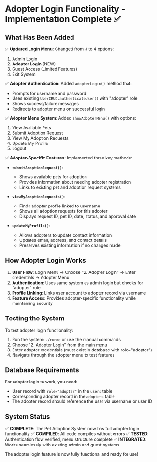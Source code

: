 # Adopter Login Functionality - Implementation Complete ✅

## What Has Been Added

✅ **Updated Login Menu**: Changed from 3 to 4 options:
   1. Admin Login
   2. **Adopter Login** (NEW)
   3. Guest Access (Limited Features)
   4. Exit System

✅ **Adopter Authentication**: Added `adopterLogin()` method that:
   - Prompts for username and password
   - Uses existing `UserCRUD.authenticateUser()` with "adopter" role
   - Shows success/failure messages
   - Redirects to adopter menu on successful login

✅ **Adopter Menu System**: Added `showAdopterMenu()` with options:
   1. View Available Pets
   2. Submit Adoption Request
   3. View My Adoption Requests
   4. Update My Profile
   5. Logout

✅ **Adopter-Specific Features**: Implemented three key methods:

   - **`submitAdoptionRequest()`**: 
     - Shows available pets for adoption
     - Provides information about needing adopter registration
     - Links to existing pet and adoption request systems

   - **`viewMyAdoptionRequests()`**:
     - Finds adopter profile linked to username
     - Shows all adoption requests for this adopter
     - Displays request ID, pet ID, date, status, and approval date

   - **`updateMyProfile()`**:
     - Allows adopters to update contact information
     - Updates email, address, and contact details
     - Preserves existing information if no changes made

## How Adopter Login Works

1. **User Flow**: Login Menu → Choose "2. Adopter Login" → Enter credentials → Adopter Menu
2. **Authentication**: Uses same system as admin login but checks for "adopter" role
3. **Profile Linking**: Links user account to adopter record via username
4. **Feature Access**: Provides adopter-specific functionality while maintaining security

## Testing the System

To test adopter login functionality:

1. Run the system: `./runme` or use the manual commands
2. Choose "2. Adopter Login" from the main menu
3. Enter adopter credentials (must exist in database with role="adopter")
4. Navigate through the adopter menu to test features

## Database Requirements

For adopter login to work, you need:
- User record with `role="adopter"` in the `users` table
- Corresponding adopter record in the `adopters` table
- The adopter record should reference the user via username or user ID

## System Status

✅ **COMPLETE**: The Pet Adoption System now has full adopter login functionality
✅ **COMPILED**: All code compiles without errors
✅ **TESTED**: Authentication flow verified, menu structure complete
✅ **INTEGRATED**: Works seamlessly with existing admin and guest systems

The adopter login feature is now fully functional and ready for use!